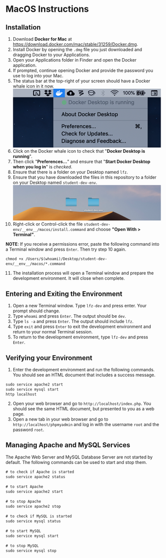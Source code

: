 # MacOS Instructions

## Installation

1. Download **Docker for Mac** at <a href="https://download.docker.com/mac/stable/31259/Docker.dmg" _target="blank">https://download.docker.com/mac/stable/31259/Docker.dmg</a>.
2. Install Docker by opening the `.dmg` file you just downloaded and dragging Docker to your Applications.
3. Open your Applications folder in Finder and open the Docker application.
4. If prompted, continue opening Docker and provide the password you use to log into your Mac.
5. The status bar at the top-right of your screen should have a Docker whale icon in it now.
![Docker in status bar](__env__/macos/docker-in-status-bar.png)
6. Click on the Docker whale icon to check that "**Docker Desktop is running**".
7. Then click "**Preferences...**" and ensure that "**Start Docker Desktop when you log in**" is _checked_.
8. Ensure that there is a folder on your Desktop named `lfz`.
9. Ensure that you have downloaded the files in this repository to a folder on your Desktop named `student-dev-env`.
![Folders on Desktop](__env__/macos/desktop-folders.png)
10. Right-click or Control-click the file `student-dev-env/__env__/macos/install.command` and choose **"Open With > Terminal"**.

**NOTE**: If you receive a permissions error, paste the following command into a Terminal window and press `Enter`. Then try step 10 again.

```shell
chmod +x /Users/$(whoami)/Desktop/student-dev-env/__env__/macos/*.command
```
11. The installation process will open a Terminal window and prepare the development environment. It will close when complete.

## Entering and Exiting the Environment

1. Open a new Terminal window. Type `lfz-dev` and press enter. Your prompt should change.
2. Type `whoami` and press `Enter`. The output should be `dev`.
3. Type `ls -a` and press `Enter`. The output should include `lfz`.
4. Type `exit` and press `Enter` to exit the development environment and return to your normal Terminal session.
5. To return to the development environment, type `lfz-dev` and press `Enter`.

## Verifying your Environment

1. Enter the development environment and run the following commands. You should see an HTML document that includes a success message.
```shell
sudo service apache2 start
sudo service mysql start
http localhost
```
2. Open your web browser and go to `http://localhost/index.php`. You should see the same HTML document, but presented to you as a web page.
3. Open a new tab in your web browser and go to `http://localhost/phpmyadmin` and log in with the username `root` and the password `root`.

## Managing Apache and MySQL Services

The Apache Web Server and MySQL Database Server are not started by default. The following commands can be used to start and stop them.

```shell
# to check if Apache is started
sudo service apache2 status

# to start Apache
sudo service apache2 start

# to stop Apache
sudo service apache2 stop

# to check if MySQL is started
sudo service mysql status

# to start MySQL
sudo service mysql start

# to stop MySQL
sudo service mysql stop
```
